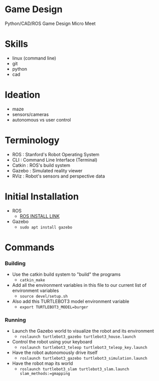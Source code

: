 # Game Design
Python/CAD/ROS Game Design Micro Meet

# Skills
- linux (command line)
- git
- python
- cad

# Ideation
- maze
- sensors/cameras
- autonomous vs user control

# Terminology
- ROS : Stanford's Robot Operating System
- CLI : Command Line Interface (Terminal)
- Catkin : ROS's build system
- Gazebo : Simulated reality viewer
- RViz : Robot's sensors and perspective data

# Initial Installation
- ROS
    - [ROS INSTALL LINK](http://wiki.ros.org/ROS/Installation)
- Gazebo
    - `sudo apt install gazebo`

# Commands
### Building
- Use the catkin build system to "build" the programs
    - `catkin_make`
- Add all the environment variables in this file to our current list of environment variables
    - `source devel/setup.sh`
- Also add this TURTLEBOT3 model environment variable
    - `export TURTLEBOT3_MODEL=burger`

### Running
- Launch the Gazebo world to visualize the robot and its environment
    - `roslaunch turtlebot3_gazebo turtlebot3_house.launch`
- Control the robot using your keyboard
    - `roslaunch turtlebot3_teleop turtlebot3_teleop_key.launch`
- Have the robot autonomously drive itself
    - `roslaunch turtlebot3_gazebo turtlebot3_simulation.launch`
- Have the robot map its world
    - `roslaunch turtlebot3_slam turtlebot3_slam.launch slam_methods:=gmapping`

